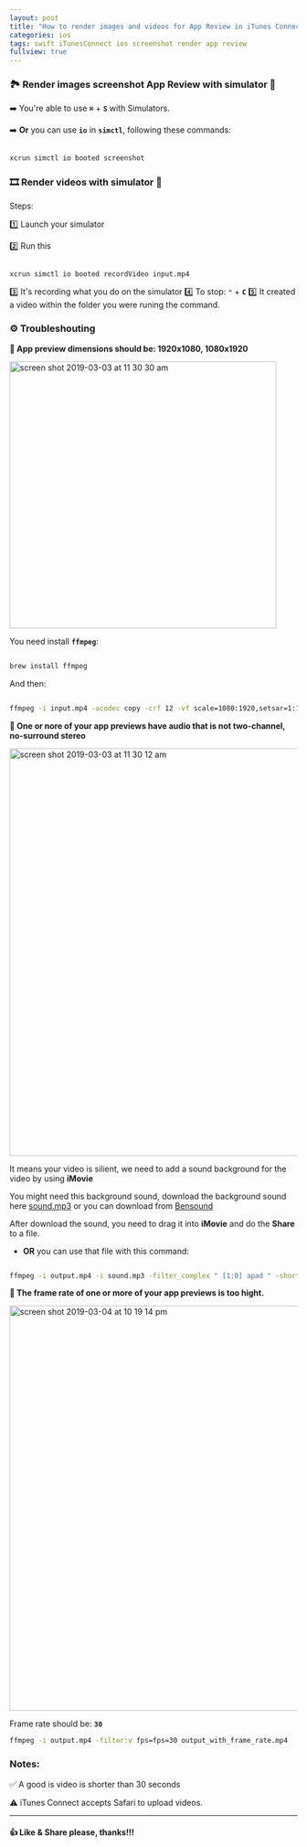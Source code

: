 ```yaml
---
layout: post
title: "How to render images and videos for App Review in iTunes Connect"
categories: ios
tags: swift iTunesConnect ios screenshot render app review
fullview: true
---
```



### 🏞 Render images screenshot App Review with simulator 📱

➡️ You're able to use **`⌘`** + **`S`** with Simulators.

➡️ **Or** you can use **`io`** in **`simctl`**, following these commands:

```bash

xcrun simctl io booted screenshot

```


### 🎞 Render videos with simulator 📱

Steps:

1️⃣ Launch your simulator

2️⃣ Run this

```bash

xcrun simctl io booted recordVideo input.mp4

```

3️⃣ It's recording what you do on the simulator
4️⃣ To stop: **`⌃`** + **`C`**
5️⃣ It created a video within the folder you were runing the command.

### ⚙️ Troubleshouting

**📛 App preview dimensions should be: 1920x1080, 1080x1920**

<img width="467" alt="screen shot 2019-03-03 at 11 30 30 am" src="https://user-images.githubusercontent.com/6329656/53690988-caa2a400-3da7-11e9-95be-476051b862b5.png">

You need install **`ffmpeg`**:

```bash

brew install ffmpeg

```

And then:

```bash

ffmpeg -i input.mp4 -acodec copy -crf 12 -vf scale=1080:1920,setsar=1:1 output.mp4

```

**📛 One or nore of your app previews have audio that is not two-channel, no-surround stereo**

<img width="713" alt="screen shot 2019-03-03 at 11 30 12 am" src="https://user-images.githubusercontent.com/6329656/53690989-cbd3d100-3da7-11e9-8402-a944cd3966fd.png">

It means your video is silient, we need to add a sound background for the video by using **iMovie**

You might need this background sound, download the background sound here [sound.mp3](../sounds/sound.mp3) or you can download from [Bensound](https://www.bensound.com/royalty-free-music/corporate-pop)

After download the sound, you need to drag it into **iMovie** and do the **Share** to a file.

- **OR** you can use that file with this command:

```bash

ffmpeg -i output.mp4 -i sound.mp3 -filter_complex " [1:0] apad " -shortest output_with_sound.mp4

```

**📛 The frame rate of one or more of your app previews is too hight.**

<img width="709" alt="screen shot 2019-03-04 at 10 19 14 pm" src="https://user-images.githubusercontent.com/6329656/53742871-37af5a00-3ecc-11e9-8009-11d3c6cc9945.png">

Frame rate should be: **`30`**

```bash
ffmpeg -i output.mp4 -filter:v fps=fps=30 output_with_frame_rate.mp4
```

### Notes:
✅ A good is video is shorter than 30 seconds

⚠️ iTunes Connect accepts Safari to upload videos.

****

#### 👍 Like & Share please, thanks!!!
